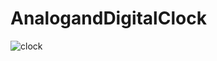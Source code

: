 # AnalogandDigitalClock

![clock ](https://user-images.githubusercontent.com/59604062/107131449-053fe000-68df-11eb-9c8a-f9d4b1492a6f.png)
